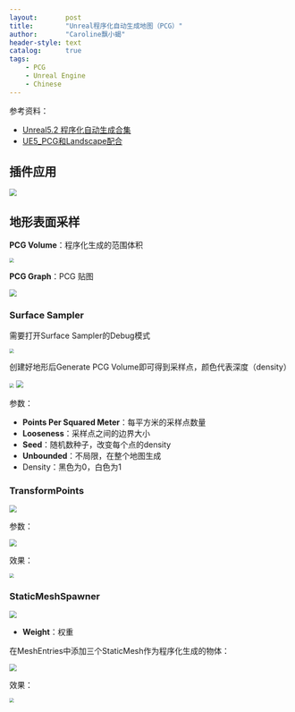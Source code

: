 ```yaml
---
layout:       post
title:        "Unreal程序化自动生成地图（PCG）"
author:       "Caroline飘小蝎"
header-style: text
catalog:      true
tags:
    - PCG
    - Unreal Engine
    - Chinese
---
```


参考资料：

- [Unreal5.2 程序化自动生成合集](https://space.bilibili.com/355571550/channel/collectiondetail?sid=1331617)
- [UE5_PCG和Landscape配合](https://www.bilibili.com/video/BV1Hk4y137Y6/?spm_id_from=333.337.search-card.all.click)

## 插件应用

<img src="\assets\Unreal\PCG\P1\1.png" style="zoom:80%;" />



## 地形表面采样

**PCG Volume**：程序化生成的范围体积

<img src="\assets\Unreal\PCG\P1\2.png" style="zoom:50%;" />

**PCG Graph**：PCG 贴图

<img src="\assets\Unreal\PCG\P1\3.png" style="zoom:80%;" />

### Surface Sampler

需要打开Surface Sampler的Debug模式

<img src="\assets\Unreal\PCG\P1\4.png" style="zoom:50%;" />

创建好地形后Generate PCG Volume即可得到采样点，颜色代表深度（density）

<img src="\assets\Unreal\PCG\P1\5.png" style="zoom:50%;" />

<img src="\assets\Unreal\PCG\P1\6.png" style="zoom:80%;" />

参数：

- **Points Per Squared Meter**：每平方米的采样点数量
- **Looseness**：采样点之间的边界大小
- **Seed**：随机数种子，改变每个点的density
- **Unbounded**：不局限，在整个地图生成
- Density：黑色为0，白色为1

### TransformPoints

<img src="\assets\Unreal\PCG\P1\7.png" style="zoom:80%;" />

参数：

<img src="\assets\Unreal\PCG\P1\8.png" style="zoom:80%;" />

效果：

<img src="\assets\Unreal\PCG\P1\9.png" style="zoom:50%;" />

### StaticMeshSpawner

<img src="\assets\Unreal\PCG\P1\10.png" style="zoom:80%;" />

- **Weight**：权重

在MeshEntries中添加三个StaticMesh作为程序化生成的物体：

<img src="\assets\Unreal\PCG\P1\11.png" style="zoom:80%;" />

效果：

<img src="\assets\Unreal\PCG\P1\12.png" style="zoom:50%;" />
